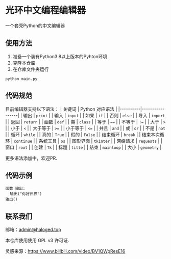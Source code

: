 # 光环中文编程编辑器
一个套壳Python的中文编辑器
## 使用方法
1. 准备一个装有Python3.8以上版本的Pyhton环境
2. 克隆本仓库
3. 在仓库文件夹运行
```
python main.py
```
## 代码规范
目前编辑器支持以下语法：
| 关键词   | Python 对应语法 |
|----------|-----------------|
| 输出     | `print`         |
| 输入     | `input`         |
| 如果     | `if`            |
| 否则     | `else`          |
| 导入     | `import`        |
| 返回     | `return`        |
| 函数     | `def`           |
| 类       | `class`         |
| 等于     | `==`            |
| 不等于   | `!=`            |
| 大于     | `>`             |
| 小于     | `<`             |
| 大于等于 | `>=`            |
| 小于等于 | `<=`            |
| 并且     | `and`           |
| 或       | `or`            |
| 不是     | `not`           |
| 循环     | `while`         |
| 真的     | `True`          |
| 假的     | `False`         |
| 结束循环 | `break`         |
| 结束本次循环 | `continue`  |
| 系统工具 | `os`            |
| 图形界面 | `tkinter`       |
| 网络请求 | `requests`      |
| 窗口     | `root`          |
| 创建     | `Tk`            |
| 标题     | `title`         |
| 结束     | `mainloop`      |
| 大小     | `geometry`      |

更多语法添加中，欢迎PR.
## 代码示例
```
函数 输出:
  输出("你好世界")
输出()
```
## 联系我们
邮箱：admin@haloged.top

本仓库使用使用 GPL v3 许可证.

灵感来源：https://www.bilibili.com/video/BV1QWpResE16
